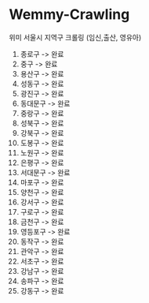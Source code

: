 # Wemmy-Crawling
위미 서울시 지역구 크롤링 (임신,출산, 영유아)

01. 종로구  -> 완료
02. 중구 -> 완료
03. 용산구 -> 완료
04. 성동구 -> 완료
05. 광진구 -> 완료
06. 동대문구 -> 완료
07. 중랑구 -> 완료
08. 성북구 -> 완료
09. 강북구 -> 완료
10. 도봉구 -> 완료
11. 노원구 -> 완료
12. 은평구 -> 완료
13. 서대문구 -> 완료
14. 마포구 -> 완료
15. 양천구 -> 완료
16. 강서구 -> 완료
17. 구로구 -> 완료
18. 금천구 -> 완료
19. 영등포구 -> 완료
20. 동작구 -> 완료
21. 관악구 -> 완료
22. 서초구 -> 완료
23. 강남구 -> 완료
24. 송파구 -> 완료
25. 강동구 -> 완료
